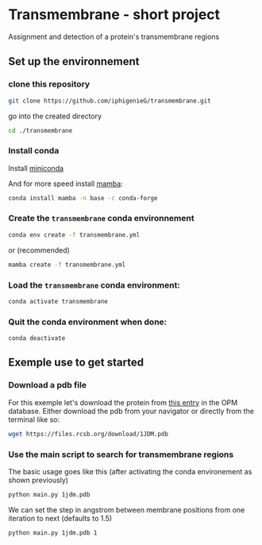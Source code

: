 # Transmembrane - short project

Assignment and detection of a protein's transmembrane regions

## Set up the environnement

### clone this repository

```bash
git clone https://github.com/iphigenieG/transmembrane.git
```
go into the created directory
```bash
cd ./transmembrane
```

### Install conda

Install [miniconda](https://docs.conda.io/en/latest/miniconda.html)

And for more speed install [mamba](https://mamba.readthedocs.io/en/latest/):
```bash
conda install mamba -n base -c conda-forge
```

### Create the `transmembrane` conda environnement

```bash
conda env create -f transmembrane.yml
```
or (recommended)

```bash
mamba create -f transmembrane.yml
```

### Load the `transmembrane` conda environment:
```bash
conda activate transmembrane
```

### Quit the conda environment when done:
```
conda deactivate
```
## Exemple use to get started

### Download a pdb file
For this exemple let's download the protein from [this entry](https://opm.phar.umich.edu/proteins/154) in the OPM database.
Either download the pdb  from your navigator or directly from the terminal like so:

```bash
wget https://files.rcsb.org/download/1JDM.pdb
```

### Use the main script to search for transmembrane regions

The basic usage goes like this (after activating the conda environement as shown previously)

```bash
python main.py 1jdm.pdb
```
We can set the step in angstrom between membrane positions from one iteration to next (defaults to 1.5)

```bash
python main.py 1jdm.pdb 1
```